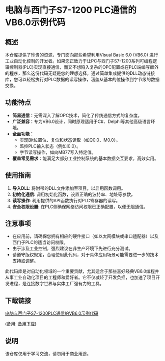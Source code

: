 # 电脑与西门子S7-1200 PLC通信的VB6.0示例代码

## 概述

本仓库提供了珍贵的资源，专门面向那些希望利用Visual Basic 6.0 (VB6.0) 进行工业自动化控制的开发者。如果您正致力于让PC与西门子S7-1200系列可编程逻辑控制器(PLC)实现直接通信，而又不想陷入复杂的OPC配置或在PLC端编写额外的程序，那么这份代码无疑是您的理想选择。通过简单集成提供的DLL动态链接库，您可以轻松执行对PLC数据的读写操作，涵盖从基本的位操作到字节级的数据交换。

## 功能特点

- **简易通信**：无需深入了解OPC技术，简化了传统通信方式的复杂度。
- **广泛兼容**：专为VB6.0设计，同时原理适用于C#、Delphi等其他高级语言环境。
- **全面功能**：
    - 实现Bit位置位、复位和状态读取（如Q0.0、M0.0）。
    - 监控PLC输入状态（例如I0.0）。
    - 字节读写操作，如向MB77写入特定值。
- **覆盖常见需求**：能满足大部分工业控制系统的基本数据交互要求，高效实用。

## 使用指南

1. **导入DLL**: 将附带的DLL文件添加至项目，以启用函数调用。
2. **初始化通信**: 调用初始化函数，设置正确的波特率、地址等参数。
3. **读写操作**: 利用提供的API函数执行对PLC寄存器的读写。
4. **安全权限设置**: 在PLC侧确保网络访问权限已正确配置，以便无阻通信。

## 注意事项

- 在应用前，请确保您拥有相应的硬件接口（如以太网模块或串口适配器）以及西门子PLC的适当访问权限。
- 由于涉及工业控制，强烈建议在非生产环境下先进行充分测试。
- 请遵守版权规定，合理使用此代码，对于具体应用场景可能需要进一步的技术支持或调整。

此代码库是对自动化领域的一个重要贡献，尤其适合于那些喜好经典VB6.0编程并从事工业自动化项目的工程师和爱好者。它不仅减轻了开发负担，也加速了项目开发进程，是连接数字世界与实体工厂强有力的工具。

## 下载链接
[电脑与西门子S7-1200PLC通信的VB6.0示例代码](https://pan.quark.cn/s/8d83937102cc) 

(备用: [备用下载](https://pan.baidu.com/s/1o2uF8KnKLNriNkI-KcPjDg?pwd=1234))

## 说明

该仓库仅用于学习交流，请勿用于商业用途。
